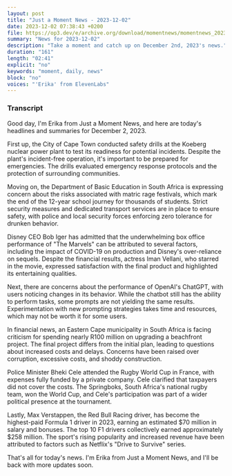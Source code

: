 ```yaml
---
layout: post
title: "Just a Moment News - 2023-12-02"
date: 2023-12-02 07:38:43 +0200
file: https://op3.dev/e/archive.org/download/momentnews/momentnews_2023-12-02.mp3
summary: "News for 2023-12-02"
description: "Take a moment and catch up on December 2nd, 2023's news."
duration: "161"
length: "02:41"
explicit: "no"
keywords: "moment, daily, news"
block: "no"
voices: "'Erika' from ElevenLabs"
---
```


### Transcript

Good day, I'm Erika from Just a Moment News, and here are today's headlines and summaries for December 2, 2023.

First up, the City of Cape Town conducted safety drills at the Koeberg nuclear power plant to test its readiness for potential incidents. Despite the plant's incident-free operation, it's important to be prepared for emergencies. The drills evaluated emergency response protocols and the protection of surrounding communities.

Moving on, the Department of Basic Education in South Africa is expressing concern about the risks associated with matric rage festivals, which mark the end of the 12-year school journey for thousands of students. Strict security measures and dedicated transport services are in place to ensure safety, with police and local security forces enforcing zero tolerance for drunken behavior.

Disney CEO Bob Iger has admitted that the underwhelming box office performance of "The Marvels" can be attributed to several factors, including the impact of COVID-19 on production and Disney's over-reliance on sequels. Despite the financial results, actress Iman Vellani, who starred in the movie, expressed satisfaction with the final product and highlighted its entertaining qualities.

Next, there are concerns about the performance of OpenAI's ChatGPT, with users noticing changes in its behavior. While the chatbot still has the ability to perform tasks, some prompts are not yielding the same results. Experimentation with new prompting strategies takes time and resources, which may not be worth it for some users.

In financial news, an Eastern Cape municipality in South Africa is facing criticism for spending nearly R100 million on upgrading a beachfront project. The final project differs from the initial plan, leading to questions about increased costs and delays. Concerns have been raised over corruption, excessive costs, and shoddy construction.

Police Minister Bheki Cele attended the Rugby World Cup in France, with expenses fully funded by a private company. Cele clarified that taxpayers did not cover the costs. The Springboks, South Africa's national rugby team, won the World Cup, and Cele's participation was part of a wider political presence at the tournament.

Lastly, Max Verstappen, the Red Bull Racing driver, has become the highest-paid Formula 1 driver in 2023, earning an estimated $70 million in salary and bonuses. The top 10 F1 drivers collectively earned approximately $258 million. The sport's rising popularity and increased revenue have been attributed to factors such as Netflix's "Drive to Survive" series.

That's all for today's news. I'm Erika from Just a Moment News, and I'll be back with more updates soon.
